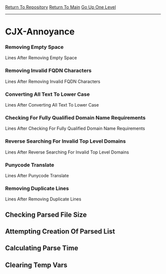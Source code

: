 [Return To Repository](https://github.com/DigitalWarrior/piholeparser/)
[Return To Main](https://github.com/DigitalWarrior/piholeparser/blob/master/RecentRunLogs/Mainlog.md)
[Go Up One Level](https://github.com/DigitalWarrior/piholeparser/blob/master/RecentRunLogs/TopLevelScripts/30-Processing-External-Blacklists.md)
____________________________________
# CJX-Annoyance
### Removing Empty Space
 Lines After Removing Empty Space
### Removing Invalid FQDN Characters
 Lines After Removing Invalid FQDN Characters
### Converting All Text To Lower Case
 Lines After Converting All Text To Lower Case
### Checking For Fully Qualified Domain Name Requirements
 Lines After Checking For Fully Qualified Domain Name Requirements
### Reverse Searching For Invalid Top Level Domains
 Lines After Reverse Searching For Invalid Top Level Domains
### Punycode Translate
 Lines After Punycode Translate
### Removing Duplicate Lines
 Lines After Removing Duplicate Lines
## Checking Parsed File Size
## Attempting Creation Of Parsed List
## Calculating Parse Time
## Clearing Temp Vars
